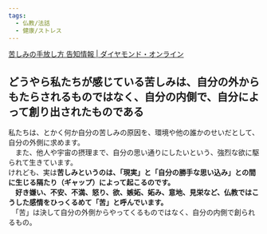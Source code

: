 ```yaml
---
tags:
  - 仏教/法話
  - 健康/ストレス
---
```

[苦しみの手放し方 告知情報 | ダイヤモンド・オンライン](https://diamond.jp/category/s-kurushimino/info)

## **どうやら私たちが感じている苦しみは、自分の外からもたらされるものではなく、自分の内側で、自分によって創り出されたものである**

私たちは、とかく何か自分の苦しみの原因を、環境や他の誰かのせいだとして、自分の外側に求めます。  
　また、他人や宇宙の摂理まで、自分の思い通りにしたいという、強烈な欲に駆られて生きています。  
けれども、実は**苦しみというのは、「現実」と「自分の勝手な思い込み」との間に生じる隔たり（ギャップ）によって起こるのです。**  
　**好き嫌い、不安、不満、怒り、欲、嫉妬、妬み、意地、見栄など、仏教ではこうした感情をひっくるめて「苦」と呼んでいます。**  
　「苦」は決して自分の外側からやってくるものではなく、自分の内側で創られるもの。
